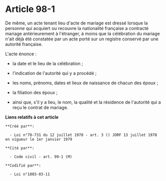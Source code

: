 # Article 98-1

De même, un acte tenant lieu d'acte de mariage est dressé lorsque la personne qui acquiert ou recouvre la nationalité
française a contracté mariage antérieurement à l'étranger, à moins que la célébration du mariage n'ait déjà été constatée par
un acte porté sur un registre conservé par une autorité française.

L'acte énonce :

- la date et le lieu de la célébration ;

- l'indication de l'autorité qui y a procédé ;

- les noms, prénoms, dates et lieux de naissance de chacun des époux ;

- la filiation des époux ;

- ainsi que, s'il y a lieu, le nom, la qualité et la résidence de l'autorité qui a reçu le contrat de mariage.

**Liens relatifs à cet article**

	**Créé par**:

	  - Loi n°78-731 du 12 juillet 1978 - art. 3 () JORF 13 juillet 1978 en vigueur le 1er janvier 1979

	**Cité par**:

	  - Code civil - art. 99-1 (M)

	**Codifié par**:

	  - Loi n°1803-03-11

